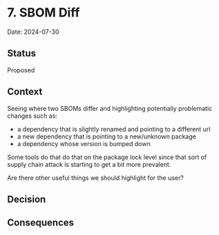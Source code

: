 <!--
This is a template for [Documenting Architecture Decisions - Michael Nygard](https://cognitect.com/blog/2011/11/15/documenting-architecture-decisions).
You can use [adr-tools](https://github.com/npryce/adr-tools) for managing the ADR files.
In each ADR file, write the following sections.
-->
# 7. SBOM Diff

Date: 2024-07-30

## Status
<!--
A decision may be "proposed" if the project stakeholders haven't agreed with it yet, or "accepted" once it is agreed.
If a later ADR changes or reverses a decision, it may be marked as "deprecated" or "superseded" with a reference to
its replacement.
-->
Proposed

## Context
<!--
This section describes the forces at play, including technological, political, social, and project local. These forces
are probably in tension, and should be called out as such. The language in this section is value-neutral. It is simply
describing facts.
-->
Seeing where two SBOMs differ and highlighting potentially problematic changes such as:
- a dependency that is slightly renamed and pointing to a different url
- a new dependency that is pointing to a new/unknown package
- a dependency whose version is bumped down

 Some tools do that do that on the package lock level since that sort of supply chain attack is starting to get a bit more prevalent.

Are there other useful things we should highlight for the user?

## Decision
<!--
This section describes our response to these forces. It is stated in full sentences, with active voice. "We will …"
-->

## Consequences
<!--
This section describes the resulting context, after applying the decision. All consequences should be listed here, not
just the "positive" ones. A particular decision may have positive, negative, and neutral consequences, but all of them
affect the team and project in the future.
-->
